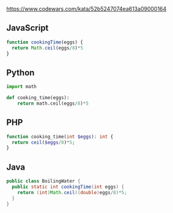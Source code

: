 https://www.codewars.com/kata/52b5247074ea613a09000164

## JavaScript
```js
function cookingTime(eggs) {
  return Math.ceil(eggs/8)*5
}
```

## Python
```python
import math

def cooking_time(eggs):
    return math.ceil(eggs/8)*5
```

## PHP
```php
function cooking_time(int $eggs): int {
  return ceil($eggs/8)*5;
}
```

## Java
```java
public class BoilingWater {
  public static int cookingTime(int eggs) {
    return (int)Math.ceil((double)eggs/8)*5;
  }
}
```